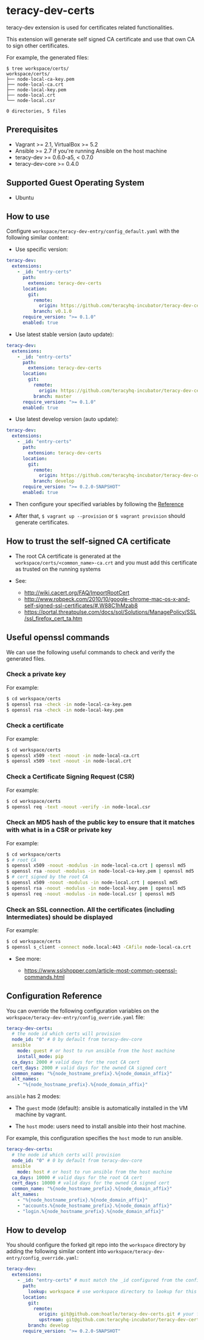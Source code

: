 # teracy-dev-certs

teracy-dev extension is used for certificates related functionalities.

This extension will generate self signed CA certificate and use that own CA to sign other certificates.


For example, the generated files:

```
$ tree workspace/certs/
workspace/certs/
├── node-local-ca-key.pem
├── node-local-ca.crt
├── node-local-key.pem
├── node-local.crt
└── node-local.csr

0 directories, 5 files
```


## Prerequisites

- Vagrant >= 2.1, VirtualBox >= 5.2
- Ansible >= 2.7 if you're running Ansible on the host machine
- teracy-dev >= 0.6.0-a5, < 0.7.0
- teracy-dev-core >= 0.4.0


## Supported Guest Operating System

- Ubuntu


## How to use

Configure `workspace/teracy-dev-entry/config_default.yaml` with the following similar content:

- Use specific version:

```yaml
teracy-dev:
  extensions:
    - _id: "entry-certs"
      path:
        extension: teracy-dev-certs
      location:
        git:
          remote:
            origin: https://github.com/teracyhq-incubator/teracy-dev-certs.git
          branch: v0.1.0
      require_version: ">= 0.1.0"
      enabled: true
```

- Use latest stable version (auto update):

```yaml
teracy-dev:
  extensions:
    - _id: "entry-certs"
      path:
        extension: teracy-dev-certs
      location:
        git:
          remote:
            origin: https://github.com/teracyhq-incubator/teracy-dev-certs.git
          branch: master
      require_version: ">= 0.1.0"
      enabled: true
```

- Use latest develop version (auto update):

```yaml
teracy-dev:
  extensions:
    - _id: "entry-certs"
      path:
        extension: teracy-dev-certs
      location:
        git:
          remote:
            origin: https://github.com/teracyhq-incubator/teracy-dev-certs.git
          branch: develop
      require_version: ">= 0.2.0-SNAPSHOT"
      enabled: true
```

- Then configure your specified variables by following the [Reference](#reference)

- After that, `$ vagrant up --provision` or `$ vagrant provision` should generate certificates.


## How to trust the self-signed CA certificate

- The root CA certificate is generated at the `workspace/certs/<common_name>-ca.crt` and you must add this certificate
  as trusted on the running systems

- See:
  + http://wiki.cacert.org/FAQ/ImportRootCert
  + http://www.robpeck.com/2010/10/google-chrome-mac-os-x-and-self-signed-ssl-certificates/#.W88C1hMzab8
  + https://portal.threatpulse.com/docs/sol/Solutions/ManagePolicy/SSL/ssl_firefox_cert_ta.htm 


## Useful openssl commands

We can use the following useful commands to check and verify the generated files.

### Check a private key

For example:

```bash
$ cd workspace/certs
$ openssl rsa -check -in node-local-ca-key.pem
$ openssl rsa -check -in node-local-key.pem
```

### Check a certificate

For example:

```bash
$ cd workspace/certs
$ openssl x509 -text -noout -in node-local-ca.crt
$ openssl x509 -text -noout -in node-local.crt
```

### Check a Certificate Signing Request (CSR)

For example:

```bash
$ cd workspace/certs
$ openssl req -text -noout -verify -in node-local.csr
```

### Check an MD5 hash of the public key to ensure that it matches with what is in a CSR or private key

For example:

```bash
$ cd workspace/certs
$ # root CA
$ openssl x509 -noout -modulus -in node-local-ca.crt | openssl md5
$ openssl rsa -noout -modulus -in node-local-ca-key.pem | openssl md5
$ # cert signed by the root CA
$ openssl x509 -noout -modulus -in node-local.crt | openssl md5
$ openssl rsa -noout -modulus -in node-local-key.pem | openssl md5
$ openssl req -noout -modulus -in node-local.csr | openssl md5
```

### Check an SSL connection. All the certificates (including Intermediates) should be displayed

For example:

```bash
$ cd workspace/certs
$ openssl s_client -connect node.local:443 -CAfile node-local-ca.crt
```


- See more:

  + https://www.sslshopper.com/article-most-common-openssl-commands.html


## Configuration Reference

You can override the following configuration variables on the
`workspace/teracy-dev-entry/config_override.yaml` file:

```yaml
teracy-dev-certs:
  # the node id which certs will provision
  node_id: "0" # 0 by default from teracy-dev-core
  ansible
    mode: guest # or host to run ansible from the host machine
    install_mode: pip
  ca_days: 2000 # valid days for the root CA cert
  cert_days: 2000 # valid days for the owned CA signed cert
  common_name: "%{node_hostname_prefix}.%{node_domain_affix}"
  alt_names:
    - "%{node_hostname_prefix}.%{node_domain_affix}"
```

`ansible` has 2 modes: 

- The `guest` mode (default): ansible is automatically installed in the VM machine by vagrant.

- The `host` mode: users need to install ansible into their host machine.

For example, this configuration specifies the `host` mode to run ansible.

```yaml
teracy-dev-certs:
  # the node id which certs will provision
  node_id: "0" # 0 by default from teracy-dev-core
  ansible
    mode: host # or host to run ansible from the host machine
  ca_days: 10000 # valid days for the root CA cert
  cert_days: 10000 # valid days for the owned CA signed cert
  common_name: "%{node_hostname_prefix}.%{node_domain_affix}"
  alt_names:
    - "%{node_hostname_prefix}.%{node_domain_affix}"
    - "accounts.%{node_hostname_prefix}.%{node_domain_affix}"
    - "login.%{node_hostname_prefix}.%{node_domain_affix}"
```


## How to develop

You should configure the forked git repo into the `workspace` directory by adding the following
similar content into `workspace/teracy-dev-entry/config_override.yaml`:


```yaml
teracy-dev:
  extensions:
    - _id: "entry-certs" # must match the _id configured from the config_default.yaml file
      path:
        lookup: workspace # use workspace directory to lookup for this extension
      location:
        git:
          remote:
            origin: git@github.com:hoatle/teracy-dev-certs.git # your forked repo
            upstream: git@github.com:teracyhq-incubator/teracy-dev-certs.git
        branch: develop
      require_version: ">= 0.2.0-SNAPSHOT"
```
